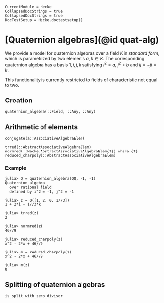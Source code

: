 ```@meta
CurrentModule = Hecke
CollapsedDocStrings = true
CollapsedDocStrings = true
DocTestSetup = Hecke.doctestsetup()
```
# [Quaternion algebras](@id quat-alg)


We provide a model for quaternion algebras over a field $K$ in *standard form*, which is
parametrized by two elements $a, b \in K$.
The corresponding quaternion algebra has a basis $1, i, j, k$ satisfying $i^2 = a$, $j^2 = b$ and $ij = -ji = k$.

This functionality is currently restricted to fields of characteristic not equal to two.

## Creation

```@docs
quaternion_algebra(::Field, ::Any, ::Any)
```

## Arithmetic of elements

```@docs
conjugate(a::AssociativeAlgebraElem)
```

```@docs; canonical=false
trred(::AbstractAssociativeAlgebraElem)
normred(::Hecke.AbstractAssociativeAlgebraElem{T}) where {T}
reduced_charpoly(::AbstractAssociativeAlgebraElem)
```

### Example

```jldoctest
julia> Q = quaternion_algebra(QQ, -1, -1)
Quaternion algebra
  over rational field
  defined by i^2 = -1, j^2 = -1

julia> z = Q([1, 2, 0, 1//3])
1 + 2*i + 1//3*k

julia> trred(z)
2

julia> normred(z)
46//9

julia> reduced_charpoly(z)
x^2 - 2*x + 46//9

julia> m = reduced_charpoly(z)
x^2 - 2*x + 46//9

julia> m(z)
0
```

## Splitting of quaternion algebras

```@docs
is_split_with_zero_divisor
```


